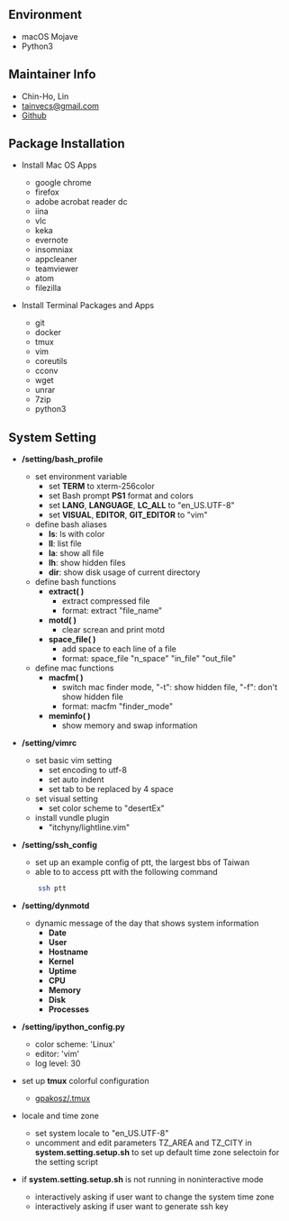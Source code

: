 ## Environment
* macOS Mojave
* Python3


## Maintainer Info
* Chin-Ho, Lin
* tainvecs@gmail.com
* [Github](https://github.com/tainvecs/system-setting)


## Package Installation

* Install Mac OS Apps
    - google chrome
    - firefox
    - adobe acrobat reader dc
    - iina
    - vlc
    - keka
    - evernote
    - insomniax
    - appcleaner
    - teamviewer
    - atom
    - filezilla

* Install Terminal Packages and Apps
    - git
    - docker
    - tmux
    - vim
    - coreutils
    - cconv
    - wget
    - unrar
    - 7zip
    - python3


## System Setting

* **/setting/bash_profile**
    - set environment variable
        + set **TERM** to xterm-256color
        + set Bash prompt **PS1** format and colors
        + set **LANG**, **LANGUAGE**, **LC_ALL** to "en_US.UTF-8"
        + set **VISUAL**, **EDITOR**, **GIT_EDITOR** to "vim"
    - define bash aliases
        + **ls**: ls with color
        + **ll**: list file
        + **la**: show all file
        + **lh**: show hidden files
        + **dir**: show disk usage of current directory
    - define bash functions
        + **extract( )**
            - extract compressed file
            - format: extract "file_name"
        + **motd( )**
            - clear screan and print motd
        + **space_file( )**
            - add space to each line of a file
            - format: space_file "n_space" "in_file" "out_file"
    - define mac functions
        + **macfm( )**
            - switch mac finder mode, "-t": show hidden file, "-f": don't show hidden file
            - format: macfm "finder_mode"
        + **meminfo( )**
            - show memory and swap information

* **/setting/vimrc**
    - set basic vim setting
        + set encoding to utf-8
        + set auto indent
        + set tab to be replaced by 4 space
    - set visual setting
        + set color scheme to "desertEx"
    - install vundle plugin
        + "itchyny/lightline.vim"

* **/setting/ssh_config**

    - set up an example config of ptt, the largest bbs of Taiwan
    - able to to access ptt with the following command

    ```bash
        ssh ptt
    ```

* **/setting/dynmotd**
    - dynamic message of the day that shows system information
        + **Date**
        + **User**
        + **Hostname**
        + **Kernel**
        + **Uptime**
        + **CPU**
        + **Memory**
        + **Disk**
        + **Processes**

* **/setting/ipython_config.py**
    - color scheme: 'Linux'
    - editor: 'vim'
    - log level: 30

* set up **tmux** colorful configuration
    - [gpakosz/.tmux](https://github.com/gpakosz/.tmux)

* locale and time zone
    - set system locale to "en_US.UTF-8"
    - uncomment and edit parameters TZ_AREA and TZ_CITY in **system.setting.setup.sh** to set up default time zone selectoin for the setting script

* if **system.setting.setup.sh** is not running in noninteractive mode
    - interactively asking if user want to change the system time zone
    - interactively asking if user want to generate ssh key
